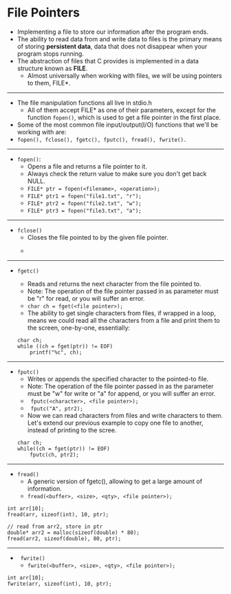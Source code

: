 # File Pointers
* Implementing a file to store our information after the program ends.
* The ability to read data from and write data to files is the primary means of storing **persistent data**, data that does not disappear when your program stops running.
* The abstraction of files that C provides is implemented in a data structure known as **FILE**.
    * Almost universally when working with files, we will be using pointers to them, FILE*.
---
* The file manipulation functions all live in stdio.h
    * All of them accept FILE* as one of their parameters, except for the function ```fopen()```, which is used to get a file pointer in the first place.
* Some of the most common file input/output(I/O) functions that we'll be working with are:
* ```fopen(), fclose(), fgetc(), fputc(), fread(), fwrite().```
---
* ```fopen()```:
    * Opens a file and returns a file pointer to it.
    * Always check the return value to make sure you don't get back NULL.
    * ``` FILE* ptr = fopen(<filename>, <operation>); ```
    * ``` FILE* ptr1 = fopen("file1.txt", "r"); ```
    * ``` FILE* ptr2 = fopen("file2.txt", "w"); ```
    * ``` FILE* ptr3 = fopen("file3.txt", "a"); ```
---
* ```fclose()```
    * Closes the file pointed to by the given file pointer.
    * ``` fclose(<file pointer>);
---
* ```fgetc()```
    * Reads and returns the next character from the file pointed to.
    * Note: The operation of the file pointer passed in as parameter must be "r" for read, or you will suffer an error.
    * ```char ch = fget(<file pointer>);```
    * The ability to get single characters from files, if wrapped in a loop, means we could read all the characters from a file and print them to the screen, one-by-one, essentially:

    ```
    char ch;
    while ((ch = fget(ptr)) != EOF)
        printf("%c", ch);
    ```
---
* ```fputc()```
    * Writes or appends the specified character to the pointed-to file.
    * Note: The operation of the file pointer passed in as the parameter must be "w" for write or "a" for append, or you will suffer an error.
    * ``` fputc(<character>, <file pointer>);```
    * ``` fputc("A", ptr2);```
    * Now we can read characters from files and write characters to them. Let's extend our previous example to copy one file to another, instead of printing to the scree.
    ```
    char ch;
    while((ch = fget(ptr)) != EOF)
        fputc(ch, ptr2);
---
* ```fread()```
    * A generic version of fgetc(), allowing to get a large amount of information.
    * ```fread(<buffer>, <size>, <qty>, <file pointer>);```
```
int arr[10];
fread(arr, sizeof(int), 10, ptr);

// read from arr2, store in ptr
double* arr2 = malloc(sizeof(double) * 80);
fread(arr2, sizeof(double), 80, ptr);
```
---
* ``` fwrite()```
    * ```fwrite(<buffer>, <size>, <qty>, <file pointer>);```

```
int arr[10];
fwrite(arr, sizeof(int), 10, ptr);
```